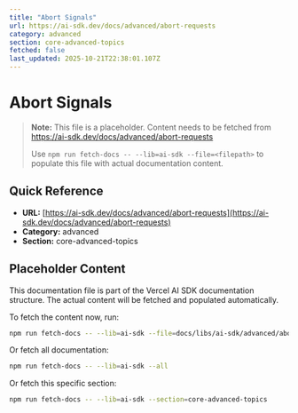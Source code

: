 ```yaml
---
title: "Abort Signals"
url: https://ai-sdk.dev/docs/advanced/abort-requests
category: advanced
section: core-advanced-topics
fetched: false
last_updated: 2025-10-21T22:38:01.107Z
---
```


# Abort Signals

> **Note:** This file is a placeholder. Content needs to be fetched from https://ai-sdk.dev/docs/advanced/abort-requests
>
> Use `npm run fetch-docs -- --lib=ai-sdk --file=<filepath>` to populate this file with actual documentation content.

## Quick Reference

- **URL:** [https://ai-sdk.dev/docs/advanced/abort-requests](https://ai-sdk.dev/docs/advanced/abort-requests)
- **Category:** advanced
- **Section:** core-advanced-topics

## Placeholder Content

This documentation file is part of the Vercel AI SDK documentation structure.
The actual content will be fetched and populated automatically.

To fetch the content now, run:

```bash
npm run fetch-docs -- --lib=ai-sdk --file=docs/libs/ai-sdk/advanced/abort-requests.md
```

Or fetch all documentation:

```bash
npm run fetch-docs -- --lib=ai-sdk --all
```

Or fetch this specific section:

```bash
npm run fetch-docs -- --lib=ai-sdk --section=core-advanced-topics
```
